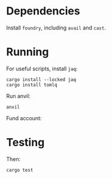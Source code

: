 Dependencies
============

Install `foundry`, including `avail` and `cast`.

Running
=======

For useful scripts, install `jaq`:

    cargo install --locked jaq
    cargo install tomlq

Run anvil:

    anvil

Fund account:


Testing
=======

Then:

    cargo test
